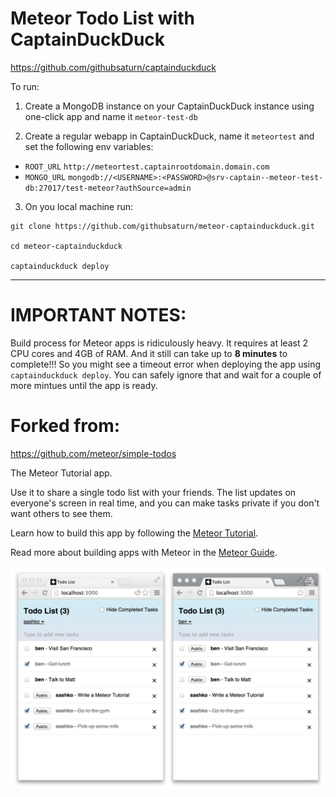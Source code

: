 # Meteor Todo List with CaptainDuckDuck

https://github.com/githubsaturn/captainduckduck

To run:

1. Create a MongoDB instance on your CaptainDuckDuck instance using one-click app and name it `meteor-test-db`

2. Create a regular webapp in CaptainDuckDuck, name it `meteortest` and set the following env variables:
- `ROOT_URL` `http://meteortest.captainrootdomain.domain.com`
- `MONGO_URL` `mongodb://<USERNAME>:<PASSWORD>@srv-captain--meteor-test-db:27017/test-meteor?authSource=admin`

3. On you local machine run:

```
git clone https://github.com/githubsaturn/meteor-captainduckduck.git

cd meteor-captainduckduck

captainduckduck deploy

```

--------------


# IMPORTANT NOTES:

Build process for Meteor apps is ridiculously heavy. It requires at least 2 CPU cores and 4GB of RAM. And it still can take up to **8 minutes** to complete!!! So you might see a timeout error when deploying the app using `captainduckduck deploy`. You can safely ignore that and wait for a couple of more mintues until the app is ready.


# Forked from:
https://github.com/meteor/simple-todos


The Meteor Tutorial app.

Use it to share a single todo list with your friends. The list updates on everyone's screen in real time, and you can make tasks private if you don't want others to see them.

Learn how to build this app by following the [Meteor Tutorial](http://www.meteor.com/install).

Read more about building apps with Meteor in the [Meteor Guide](http://guide.meteor.com).

![screenshot](screenshot.png)
